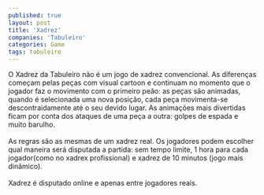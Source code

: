 ```yaml
---
published: true
layout: post
title: 'Xadrez'
companies: 'Tabuleiro'
categories: Game
tags: tabuleiro
---
```

O Xadrez da Tabuleiro não é um jogo de xadrez convencional. As diferenças começam pelas peças com visual cartoon e continuam no momento que o jogador faz o movimento com o primeiro peão: as peças são animadas, quando é selecionada uma nova posição, cada peça movimenta-se descontraidamente até o seu devido lugar. As animações mais divertidas ficam por conta dos ataques de uma peça a outra: golpes de espada e muito barulho. <br /><br />As regras são as mesmas de um xadrez real. Os jogadores podem escolher qual maneira será disputada a partida: sem tempo limite, 1 hora para cada jogador(como no xadrex profissional) e xadrez de 10 minutos (jogo mais dinâmico).<br /><br />Xadrez é disputado online e apenas entre jogadores reais.
